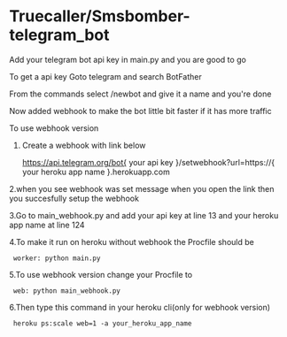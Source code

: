 # Truecaller/Smsbomber-telegram_bot

Add your telegram bot api key in main.py and you are good to go

To get a api key Goto telegram and search BotFather 

From the commands select /newbot and give it a name and you're done

Now added webhook to make the bot little bit faster if it has more traffic

To use webhook version 

1. Create a webhook with link below

    https://api.telegram.org/bot{ your api key }/setwebhook?url=https://{ your heroku app name }.herokuapp.com
    

2.when you see webhook was set message when you open the link then you succesfully setup the webhook

3.Go to main_webhook.py and add your api key at line 13 and your heroku app name at line 124



4.To make it run on heroku without webhook the Procfile should be 

     worker: python main.py

5.To use webhook version change your Procfile to

     web: python main_webhook.py 

6.Then type this command in your heroku cli(only for webhook version)

     heroku ps:scale web=1 -a your_heroku_app_name

